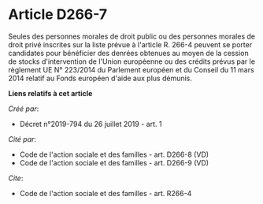# Article D266-7

Seules des personnes morales de droit public ou des personnes morales de droit privé inscrites sur la liste prévue à
l'article R. 266-4 peuvent se porter candidates pour bénéficier des denrées obtenues au moyen de la cession de stocks
d'intervention de l'Union européenne ou des crédits prévus par le règlement UE N° 223/2014 du Parlement européen et du
Conseil du 11 mars 2014 relatif au Fonds européen d'aide aux plus démunis.

**Liens relatifs à cet article**

_Créé par_:

  - Décret n°2019-794 du 26 juillet 2019 - art. 1

_Cité par_:

  - Code de l'action sociale et des familles - art. D266-8 (VD)
  - Code de l'action sociale et des familles - art. D266-9 (VD)

_Cite_:

  - Code de l'action sociale et des familles - art. R266-4
